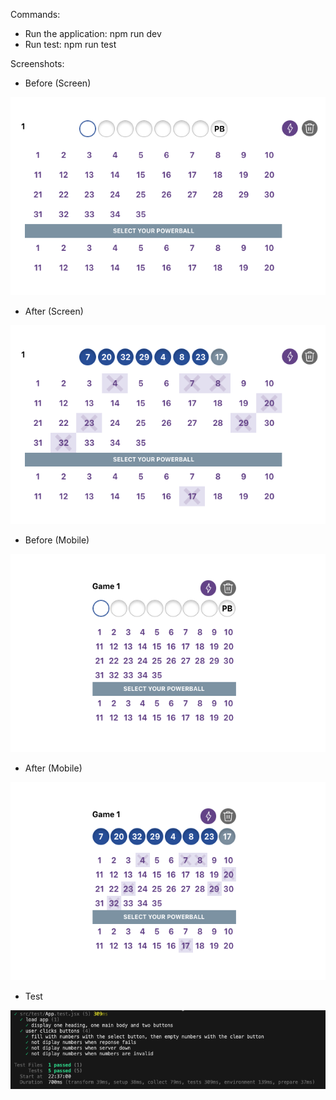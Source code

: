 Commands:
 - Run the application: npm run dev
 - Run test: npm run test

Screenshots:
 - Before (Screen)

![before_screen](docs/before_screen.png)

 - After (Screen)

![after_screen](docs/after_screen.png)

 - Before (Mobile)

![before_mobile](docs/before_mobile.png)

 - After (Mobile)

![after_mobile](docs/after_mobile.png)

 - Test
 
![test](docs/test.png)

